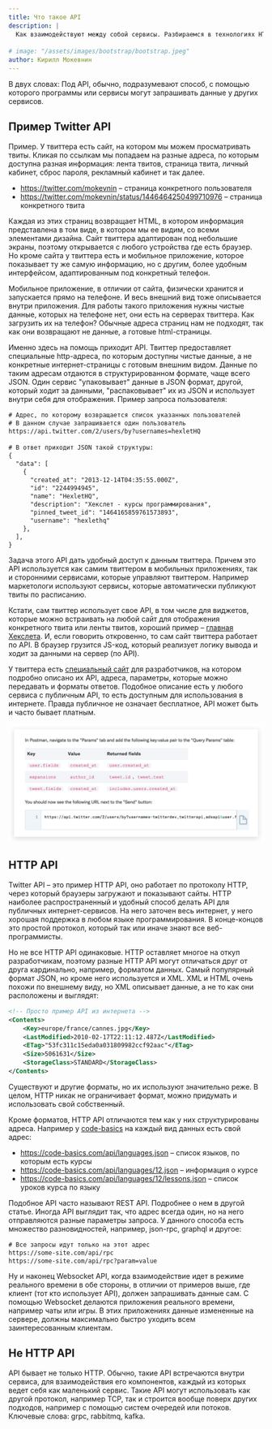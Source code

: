 ```yaml
---
title: Что такое API
description: |
  Как взаимодействуют между собой сервисы. Разбираемся в технологиях HTTP, JSON, XML

# image: "/assets/images/bootstrap/bootstrap.jpeg"
author: Кирилл Мокевнин
---
```


В двух словах: Под API, обычно, подразумевают способ, с помощью которого программы или сервисы могут запрашивать данные у других сервисов.

## Пример Twitter API

Пример. У твиттера есть сайт, на котором мы можем просматривать твиты. Кликая по ссылкам мы попадаем на разные адреса, по которым доступна разная информация: лента твитов, страница твита, личный кабинет, сброс пароля, рекламный кабинет и так далее.

* https://twitter.com/mokevnin – страница конкретного пользователя
* https://twitter.com/mokevnin/status/1446464250499710976 – страница конкретного твита

Каждая из этих страниц возвращает HTML, в котором информация представлена в том виде, в котором мы ее видим, со всеми элементами дизайна. Сайт твиттера адаптирован под небольшие экраны, поэтому открывается с любого устройства где есть браузер. Но кроме сайта у твиттера есть и мобильное приложение, которое показывает ту же самую информацию, но с другим, более удобным интерфейсом, адаптированным под конкретный телефон.

Мобильное приложение, в отличии от сайта, физически хранится и запускается прямо на телефоне. И весь внешний вид тоже описывается внутри приложения. Для работы такого приложения нужны чистые данные, которых на телефоне нет, они есть на серверах твиттера. Как загрузить их на телефон? Обычные адреса страниц нам не подходят, так как они возвращают не данные, а готовые html-страницы.

Именно здесь на помощь приходит API. Твиттер предоставляет специальные http-адреса, по которым доступны чистые данные, а не конкретные интернет-страницы с готовым внешним видом. Данные по таким адресам отдаются в структурированном формате, чаще всего JSON. Один сервис "упаковывает" данные в JSON формат, другой, который ходит за данными, "распаковывает" их из JSON и использует внутри себя для отображения. Пример запроса пользователя:

```shell
# Адрес, по которому возвращается список указанных пользователей
# В данном случае запрашивается один пользователь
https://api.twitter.com/2/users/by?usernames=hexletHQ

# В ответ приходит JSON такой структуры:
{
  "data": [
    {
      "created_at": "2013-12-14T04:35:55.000Z",
      "id": "2244994945",
      "name": "HexletHQ",
      "description": "Хекслет - курсы программирования",
      "pinned_tweet_id": "1464165859761573893",
      "username": "hexlethq"
    },
  ],
}
```

Задача этого API дать удобный доступ к данным твиттера. Причем это API используется как самим твиттером в мобильных приложениях, так и сторонними сервисами, которые управляют твиттером. Например маркетологи используют сервисы, которые автоматически публикуют твиты по расписанию.

Кстати, сам твиттер использует свое API, в том числе для виджетов, которые можно встраивать на любой сайт для отображения конкретного твита или ленты твитов, хороший пример – [главная Хекслета](https://ru.hexlet.io). И, если говорить откровенно, то сам сайт твиттера работает по API. В браузер грузится JS-код, который реализует логику вывода и ходит за данными на сервер (по API).

У твиттера есть [специальный сайт](https://developer.twitter.com/en/docs/twitter-api) для разработчиков, на котором подробно описано их API, адреса, параметры, которые можно передавать и форматы ответов. Подобное описание есть у любого сервиса с публичным API, то есть доступным для использования в интернете. Правда публичное не означает бесплатное, API может быть и часто бывает платным.

![Twitter API](/assets/twitter-api.png)

## HTTP API

Twitter API – это пример HTTP API, оно работает по протоколу HTTP, через который браузеры загружают и показывают сайты. HTTP наиболее распространенный и удобный способ делать API для публичных интернет-сервисов. На него заточен весь интернет, у него хорошая поддержка в любом языке программирования. В конце-концов это простой протокол, который так или иначе знают все веб-программисты.

Но не все HTTP API одинаковые. HTTP оставляет многое на откуп разработчикам, поэтому разные HTTP API могут отличаться друг от друга кардинально, например, форматом данных. Самый популярный формат JSON, но кроме него используется и XML. XML и HTML очень похожи по внешнему виду, но XML описывает данные, а не то как они расположены и выглядят:

```xml
<!-- Просто пример API из интернета -->
<Contents>
    <Key>europe/france/cannes.jpg</Key>
    <LastModified>2010-02-17T22:11:12.487Z</LastModified>
    <ETag>"53fc311c15eda0a031809982ccf92aac"</ETag>
    <Size>5061631</Size>
    <StorageClass>STANDARD</StorageClass>
</Contents>
```

Существуют и другие форматы, но их используют значительно реже. В целом, HTTP никак не ограничивает формат, можно придумать и использовать свой собственный.

Кроме форматов, HTTP API отличаются тем как у них структурированы адреса. Например у [code-basics](https://ru.code-basics.com) на каждый вид данных есть свой адрес:

* https://code-basics.com/api/languages.json – список языков, по которым есть курсы
* https://code-basics.com/api/languages/12.json – информация о курсе
* https://code-basics.com/api/languages/12/lessons.json – список уроков курса по языку

Подобное API часто называют REST API. Подробнее о нем в другой статье. Иногда API выглядит так, что адрес всегда один, но на него отправляются разные параметры запроса. У данного способа есть множество разновидностей, например, json-rpc, graphql и другое:

```shell
# Все запросы идут только на этот адрес
https://some-site.com/api/rpc
https://some-site.com/api/rpc?param=value
```

Ну и наконец Websocket API, когда взаимодействие идет в режиме реального времени в обе стороны, в отличии от примеров выше, где клиент (тот кто использует API), должен запрашивать данные сам. С помощью Websocket делаются приложения реального времени, например чаты или игры. В этих приложениях данные измененные на сервере, должны максимально быстро уходить всем заинтересованным клиентам.

## Не HTTP API

API бывает не только HTTP. Обычно, такие API встречаются внутри сервиса, для взаимодействия его компонентов, каждый из которых ведет себя как маленький сервис. Такие API могут использовать как другой протокол, например TCP, так и строится вообще поверх других подходов, например с помощью систем очередей или потоков. Ключевые слова: grpc, rabbitmq, kafka.
